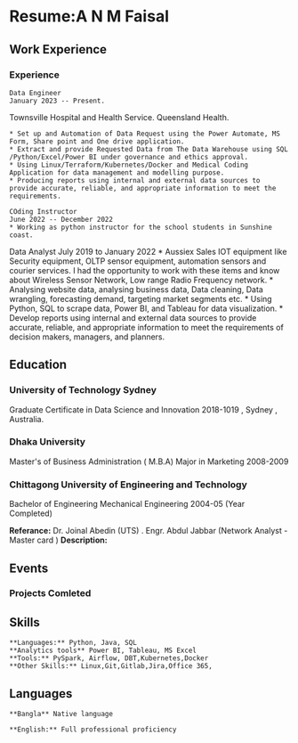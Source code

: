 # Resume:A N M Faisal

## Work Experience

### Experience
	Data Engineer
	January 2023 -- Present.
  Townsville Hospital and Health Service.
  Queensland Health. 

	* Set up and Automation of Data Request using the Power Automate, MS Form, Share point and One drive application. 
  	* Extract and provide Requested Data from The Data Warehouse using SQL /Python/Excel/Power BI under governance and ethics approval.
  	* Using Linux/Terraform/Kubernetes/Docker and Medical Coding Application for data management and modelling purpose.
  	* Producing reports using internal and external data sources to provide accurate, reliable, and appropriate information to meet the requirements. 

	COding Instructor
	June 2022 -- December 2022
	* Working as python instructor for the school students in Sunshine coast.
  
  Data Analyst 
  July 2019 to January 2022
	* Aussiex Sales IOT equipment like Security equipment, OLTP sensor equipment, 
	automation sensors and courier services. I had the opportunity to work with these items 
	and know about Wireless Sensor Network, Low range Radio Frequency network.
	* Analysing website data, analysing business data, Data cleaning, Data wrangling, forecasting 
	demand, targeting market segments etc. 
	* Using Python, SQL to scrape data, Power BI, and Tableau for data visualization. 
	* Develop reports using internal and external data sources to provide accurate, reliable, and 
	appropriate information to meet the requirements of decision makers, managers, and planners.

## Education

### University of Technology Sydney 
  Graduate Certificate in Data Science and Innovation
  2018-1019 , Sydney , Australia.


### Dhaka University
Master's of Business Administration ( M.B.A)
Major in Marketing
2008-2009

### Chittagong University of Engineering and Technology
Bachelor of Engineering
Mechanical Engineering
2004-05 (Year Completed)

**Referance:** Dr. Joinal Abedin (UTS) . Engr. Abdul Jabbar (Network Analyst - Master card ) 
**Description:** 

## Events

### Projects Comleted

####
####
## Skills

	**Languages:** Python, Java, SQL 
	**Analytics tools** Power BI, Tableau, MS Excel
	**Tools:** PySpark, Airflow, DBT,Kubernetes,Docker
	**Other Skills:** Linux,Git,Gitlab,Jira,Office 365, 

## Languages

	**Bangla** Native language

	**English:** Full professional proficiency

